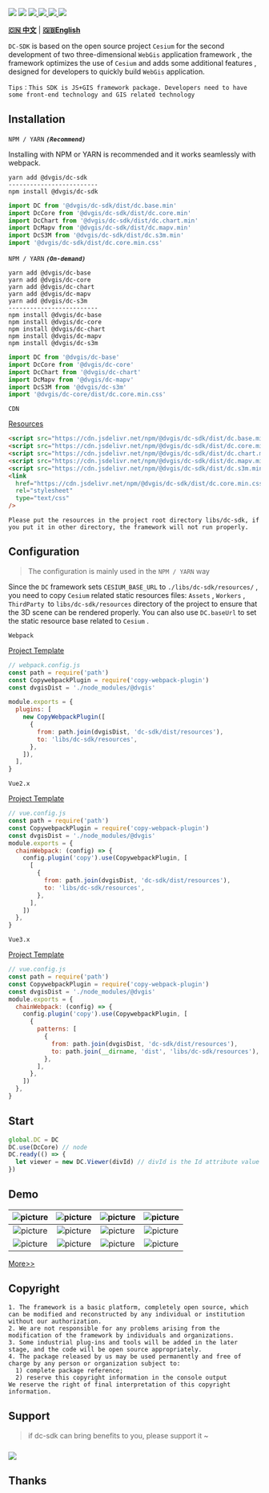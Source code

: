 <p>
<img src="https://img.shields.io/github/workflow/status/dvgis/dc-sdk/build"/>
<img src="https://img.shields.io/badge/license-Apache%202-blue"/>
<a href="https://www.npmjs.com/package/@dvgis/dc-sdk" target="_blank">
 <img src="https://img.shields.io/npm/v/@dvgis/dc-sdk?color=orange&logo=npm" />
</a>
<a href="https://www.npmjs.com/package/@dvgis/dc-sdk" target="_blank">
 <img src="https://img.shields.io/npm/dt/@dvgis/dc-sdk?logo=npm"/>
</a>
<a href="https://resource.dvgis.cn/dc-docs/v2.x" target="_blank">
 <img src="https://img.shields.io/badge/docs-online-yellow.svg"/>
</a>
<a href="http://dc.dvgis.cn" target="_blank">
 <img src="https://img.shields.io/badge/demo-online-red.svg"/>
</a>
</p>

[**🇨🇳 中文**](./README_zh.md) | [**🇬🇧English**](./README.md)

`DC-SDK` is based on the open source project `Cesium` for the second development of two three-dimensional `WebGis` application framework , the framework optimizes the use of `Cesium` and adds some additional features , designed for developers to quickly build `WebGis` application.

```warning
Tips：This SDK is JS+GIS framework package. Developers need to have some front-end technology and GIS related technology
```

## Installation

`NPM / YARN` **_`(Recommend)`_**

Installing with NPM or YARN is recommended and it works seamlessly with webpack.

```shell
yarn add @dvgis/dc-sdk
-------------------------
npm install @dvgis/dc-sdk
```

```js
import DC from '@dvgis/dc-sdk/dist/dc.base.min'
import DcCore from '@dvgis/dc-sdk/dist/dc.core.min'
import DcChart from '@dvgis/dc-sdk/dist/dc.chart.min'
import DcMapv from '@dvgis/dc-sdk/dist/dc.mapv.min'
import DcS3M from '@dvgis/dc-sdk/dist/dc.s3m.min'
import '@dvgis/dc-sdk/dist/dc.core.min.css'
```

`NPM / YARN` **_`(On-demand)`_**

```shell
yarn add @dvgis/dc-base
yarn add @dvgis/dc-core
yarn add @dvgis/dc-chart
yarn add @dvgis/dc-mapv
yarn add @dvgis/dc-s3m
-------------------------
npm install @dvgis/dc-base
npm install @dvgis/dc-core
npm install @dvgis/dc-chart
npm install @dvgis/dc-mapv
npm install @dvgis/dc-s3m
```

```js
import DC from '@dvgis/dc-base'
import DcCore from '@dvgis/dc-core'
import DcChart from '@dvgis/dc-chart'
import DcMapv from '@dvgis/dc-mapv'
import DcS3M from '@dvgis/dc-s3m'
import '@dvgis/dc-core/dist/dc.core.min.css'
```

`CDN`

[Resources](https://github.com/dvgis/dc-sdk/releases)

```html
<script src="https://cdn.jsdelivr.net/npm/@dvgis/dc-sdk/dist/dc.base.min.js"></script>
<script src="https://cdn.jsdelivr.net/npm/@dvgis/dc-sdk/dist/dc.core.min.js"></script>
<script src="https://cdn.jsdelivr.net/npm/@dvgis/dc-sdk/dist/dc.chart.min.js"></script>
<script src="https://cdn.jsdelivr.net/npm/@dvgis/dc-sdk/dist/dc.mapv.min.js"></script>
<script src="https://cdn.jsdelivr.net/npm/@dvgis/dc-sdk/dist/dc.s3m.min.js"></script>
<link
  href="https://cdn.jsdelivr.net/npm/@dvgis/dc-sdk/dist/dc.core.min.css"
  rel="stylesheet"
  type="text/css"
/>
```

```
Please put the resources in the project root directory libs/dc-sdk, if you put it in other directory, the framework will not run properly.
```

## Configuration

> The configuration is mainly used in the `NPM / YARN` way

Since the `DC` framework sets `CESIUM_BASE_URL` to `./libs/dc-sdk/resources/` , you need to copy `Cesium` related static resources files: `Assets` , `Workers` , `ThirdParty `to `libs/dc-sdk/resources` directory of the project to ensure that the 3D scene can be rendered properly. You can also use `DC.baseUrl` to set the static resource base related to `Cesium` .

`Webpack`

[Project Template](https://github.com/cavencj/dc-vue-app)

```js
// webpack.config.js
const path = require('path')
const CopywebpackPlugin = require('copy-webpack-plugin')
const dvgisDist = './node_modules/@dvgis'

module.exports = {
  plugins: [
    new CopyWebpackPlugin([
      {
        from: path.join(dvgisDist, 'dc-sdk/dist/resources'),
        to: 'libs/dc-sdk/resources',
      },
    ]),
  ],
}
```

`Vue2.x`

[Project Template](https://github.com/dvgis/dc-vue)

```js
// vue.config.js
const path = require('path')
const CopywebpackPlugin = require('copy-webpack-plugin')
const dvgisDist = './node_modules/@dvgis'
module.exports = {
  chainWebpack: (config) => {
    config.plugin('copy').use(CopywebpackPlugin, [
      [
        {
          from: path.join(dvgisDist, 'dc-sdk/dist/resources'),
          to: 'libs/dc-sdk/resources',
        },
      ],
    ])
  },
}
```

`Vue3.x`

[Project Template](https://github.com/dvgis/dc-vue-next)

```js
// vue.config.js
const path = require('path')
const CopywebpackPlugin = require('copy-webpack-plugin')
const dvgisDist = './node_modules/@dvgis'
module.exports = {
  chainWebpack: (config) => {
    config.plugin('copy').use(CopywebpackPlugin, [
      {
        patterns: [
          {
            from: path.join(dvgisDist, 'dc-sdk/dist/resources'),
            to: path.join(__dirname, 'dist', 'libs/dc-sdk/resources'),
          },
        ],
      },
    ])
  },
}
```


## Start

```js
global.DC = DC
DC.use(DcCore) // node
DC.ready(() => {
  let viewer = new DC.Viewer(divId) // divId is the Id attribute value of a div node. If it is not passed in, the 3D scene cannot be initialized
})
```

## Demo

|  ![picture](http://dc.dvgis.cn/examples/images/baselayer/baidu.png?v=3) | ![picture](http://dc.dvgis.cn/examples/images/baselayer/tdt.png?v=2) | ![picture](http://dc.dvgis.cn/examples/images/baselayer/arcgis.png?v=3) | ![picture](http://dc.dvgis.cn/examples/images/mini-scene/china.gif) |
|  :-----------------------------------------------------------: | :-----------------------------------------------------------: | :------------------------------------------------------------------: | :--------------------------------------------------------------: |
|  ![picture](http://dc.dvgis.cn/examples/images/mini-scene/dfmz.gif) | ![picture](http://dc.dvgis.cn/examples/images/mini-scene/factory.gif?v=1) | ![picture](http://dc.dvgis.cn/examples/images/layer/cluster_circle.gif) | ![picture](http://dc.dvgis.cn/examples/images/model/shp_custom_shader.gif) |
|  ![picture](http://dc.dvgis.cn/examples/images/overlay/polyline_image_trail.gif) | ![picture](http://dc.dvgis.cn/examples/images/overlay/wall_trail.gif?v=1) | ![picture](http://dc.dvgis.cn/examples/images/overlay/water.gif?v=4)  |  ![picture](http://dc.dvgis.cn/examples/images/overlay/plot-overlay.png?v=4)   |

[More>>](http://dc.dvgis.cn/#/examples)

## Copyright

```warning
1. The framework is a basic platform, completely open source, which can be modified and reconstructed by any individual or institution without our authorization.
2. We are not responsible for any problems arising from the modification of the framework by individuals and organizations.
3. Some industrial plug-ins and tools will be added in the later stage, and the code will be open source appropriately.
4. The package released by us may be used permanently and free of charge by any person or organization subject to:
  1) complete package reference;
  2) reserve this copyright information in the console output
We reserve the right of final interpretation of this copyright information.
```

## Support

> if dc-sdk can bring benefits to you, please support it ~

<p>
<a href="https://www.paypal.com/paypalme/cavencj" target="_blank">
<img src="https://www.paypalobjects.com/images/shared/paypal-logo-129x32.svg" style="margin-top:10px" />
</a>
</p>

## Thanks
